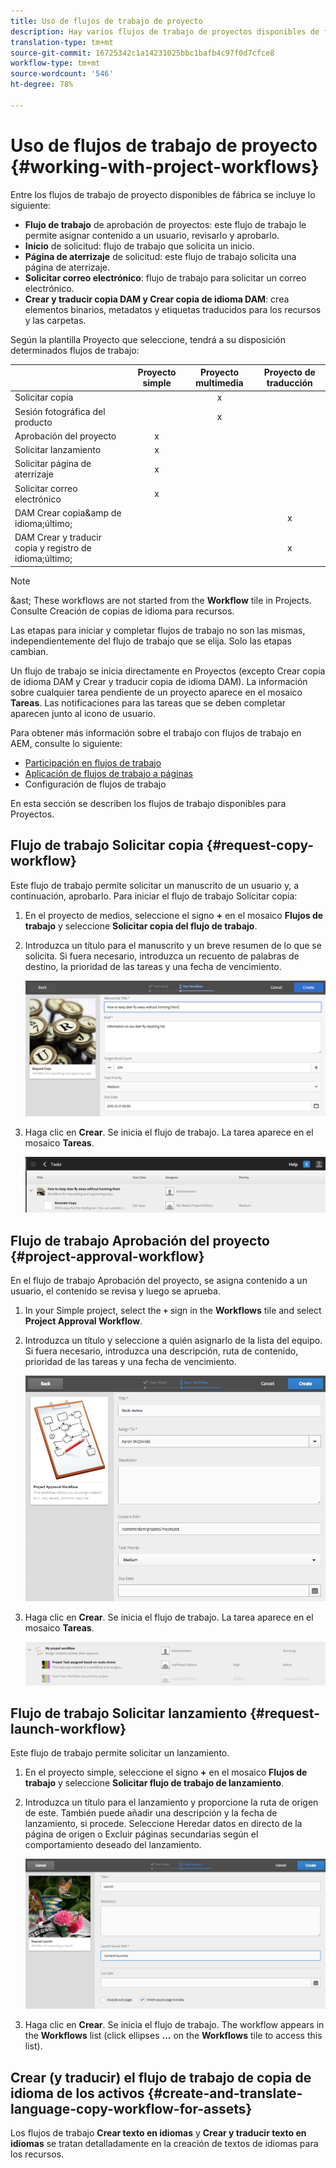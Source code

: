 ```yaml
---
title: Uso de flujos de trabajo de proyecto
description: Hay varios flujos de trabajo de proyectos disponibles de forma integrada.
translation-type: tm+mt
source-git-commit: 16725342c1a14231025bbc1bafb4c97f0d7cfce8
workflow-type: tm+mt
source-wordcount: '546'
ht-degree: 78%

---
```



# Uso de flujos de trabajo de proyecto {#working-with-project-workflows}

Entre los flujos de trabajo de proyecto disponibles de fábrica se incluye lo siguiente:

* **Flujo de trabajo** de aprobación de proyectos: este flujo de trabajo le permite asignar contenido a un usuario, revisarlo y aprobarlo.
* **Inicio** de solicitud: flujo de trabajo que solicita un inicio.
* **Página de aterrizaje** de solicitud: este flujo de trabajo solicita una página de aterrizaje.
* **Solicitar correo electrónico**: flujo de trabajo para solicitar un correo electrónico.
* **Crear y traducir copia DAM y Crear copia de idioma DAM**: crea elementos binarios, metadatos y etiquetas traducidos para los recursos y las carpetas.

Según la plantilla Proyecto que seleccione, tendrá a su disposición determinados flujos de trabajo:

|  | **Proyecto simple** | **Proyecto multimedia** | **Proyecto de traducción** |
|---|:-:|:-:|:-:|
| Solicitar copia |  | x |  |
| Sesión fotográfica del producto |  | x |  |
| Aprobación del proyecto | x |  |  |
| Solicitar lanzamiento | x |  |  |
| Solicitar página de aterrizaje | x |  |  |
| Solicitar correo electrónico | x |  |  |
| DAM Crear copia&amp;amp de idioma;último; |  |  | x |
| DAM Crear y traducir copia y registro de idioma;último; |  |  | x |

>[!NOTE]
>
>&amp;ast; These workflows are not started from the **Workflow** tile in Projects. Consulte Creación de copias de idioma para recursos. 
<!--
>&ast; These workflows are not started from the **Workflow** tile in Projects. See [Creating Language Copies for Assets.](/help/sites-administering/tc-manage.md)
-->

Las etapas para iniciar y completar flujos de trabajo no son las mismas, independientemente del flujo de trabajo que se elija. Solo las etapas cambian.

Un flujo de trabajo se inicia directamente en Proyectos (excepto Crear copia de idioma DAM y Crear y traducir copia de idioma DAM). La información sobre cualquier tarea pendiente de un proyecto aparece en el mosaico **Tareas**. Las notificaciones para las tareas que se deben completar aparecen junto al icono de usuario.

Para obtener más información sobre el trabajo con flujos de trabajo en AEM, consulte lo siguiente:

* [Participación en flujos de trabajo](/help/sites-cloud/authoring/workflows/participating.md)
* [Aplicación de flujos de trabajo a páginas](/help/sites-cloud/authoring/workflows/applying.md)
* Configuración de flujos de trabajo<!--* [Configuring workflows](/help/sites-administering/workflows.md)--> 

En esta sección se describen los flujos de trabajo disponibles para Proyectos.

## Flujo de trabajo Solicitar copia {#request-copy-workflow}

Este flujo de trabajo permite solicitar un manuscrito de un usuario y, a continuación, aprobarlo. Para iniciar el flujo de trabajo Solicitar copia:

1. En el proyecto de medios, seleccione el signo **+** en el mosaico **Flujos de trabajo** y seleccione **Solicitar copia del flujo de trabajo**.
1. Introduzca un título para el manuscrito y un breve resumen de lo que se solicita. Si fuera necesario, introduzca un recuento de palabras de destino, la prioridad de las tareas y una fecha de vencimiento.

   ![Flujo de trabajo de copia de solicitudes](/help/sites-cloud/authoring/assets/projects-request-copy.png)

1. Haga clic en **Crear**. Se inicia el flujo de trabajo. La tarea aparece en el mosaico **Tareas**.

   ![Se agregó la copia de solicitud](/help/sites-cloud/authoring/assets/projects-request-copy-add.png)

## Flujo de trabajo Aprobación del proyecto {#project-approval-workflow}

En el flujo de trabajo Aprobación del proyecto, se asigna contenido a un usuario, el contenido se revisa y luego se aprueba.

1. In your Simple project, select the **`+`** sign in the **Workflows** tile and select **Project Approval Workflow**.
1. Introduzca un título y seleccione a quién asignarlo de la lista del equipo. Si fuera necesario, introduzca una descripción, ruta de contenido, prioridad de las tareas y una fecha de vencimiento.

   ![Solicitud de aprobación](/help/sites-cloud/authoring/assets/projects-approval.png)

1. Haga clic en **Crear**. Se inicia el flujo de trabajo. La tarea aparece en el mosaico **Tareas**.

   ![Se agregó la aprobación de solicitud](/help/sites-cloud/authoring/assets/projects-approval-add.png)

## Flujo de trabajo Solicitar lanzamiento {#request-launch-workflow}

Este flujo de trabajo permite solicitar un lanzamiento.

1. En el proyecto simple, seleccione el signo **+** en el mosaico **Flujos de trabajo** y seleccione **Solicitar flujo de trabajo de lanzamiento**.
1. Introduzca un título para el lanzamiento y proporcione la ruta de origen de este. También puede añadir una descripción y la fecha de lanzamiento, si procede. Seleccione Heredar datos en directo de la página de origen o Excluir páginas secundarias según el comportamiento deseado del lanzamiento.

   ![Solicitar inicio](/help/sites-cloud/authoring/assets/projects-request-launch.png)

1. Haga clic en **Crear**. Se inicia el flujo de trabajo. The workflow appears in the **Workflows** list (click ellipses **...** on the **Workflows** tile to access this list).

## Crear (y traducir) el flujo de trabajo de copia de idioma de los activos {#create-and-translate-language-copy-workflow-for-assets}

Los flujos de trabajo **Crear texto en idiomas** y **Crear y traducir texto en idiomas** se tratan detalladamente en la creación de textos de idiomas para los recursos.
